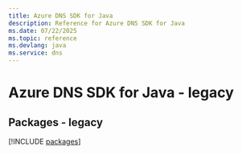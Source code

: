 ```yaml
---
title: Azure DNS SDK for Java
description: Reference for Azure DNS SDK for Java
ms.date: 07/22/2025
ms.topic: reference
ms.devlang: java
ms.service: dns
---
```

# Azure DNS SDK for Java - legacy
## Packages - legacy
[!INCLUDE [packages](dns-index.md)]